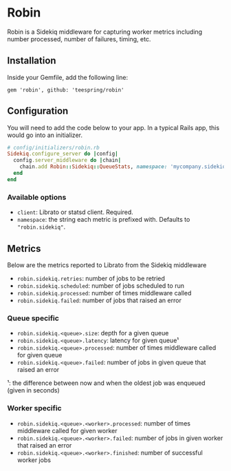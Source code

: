 # Robin

Robin is a Sidekiq middleware for capturing worker metrics including number processed, number of failures, timing, etc.

## Installation

Inside your Gemfile, add the following line:

```Gemfile
gem 'robin', github: 'teespring/robin'
```

## Configuration

You will need to add the code below to your app. In a typical Rails app, this would go into an initializer.

```ruby
# config/initializers/robin.rb
Sidekiq.configure_server do |config|
  config.server_middleware do |chain|
    chain.add Robin::Sidekiq::QueueStats, namespace: 'mycompany.sidekiq', client: Librato
  end
end
```

### Available options

- `client`: Librato or statsd client. Required.
- `namespace`: the string each metric is prefixed with. Defaults to `"robin.sidekiq"`.

## Metrics

Below are the metrics reported to Librato from the Sidekiq middleware

- `robin.sidekiq.retries`: number of jobs to be retried
- `robin.sidekiq.scheduled`: number of jobs scheduled to run
- `robin.sidekiq.processed`: number of times middleware called
- `robin.sidekiq.failed`: number of jobs that raised an error

### Queue specific

- `robin.sidekiq.<queue>.size`: depth for a given queue
- `robin.sidekiq.<queue>.latency`: latency for given queue¹
- `robin.sidekiq.<queue>.processed`: number of times middleware called for given queue
- `robin.sidekiq.<queue>.failed`: number of jobs in given queue that raised an error

¹: the difference between now and when the oldest job was enqueued (given in seconds)

### Worker specific

- `robin.sidekiq.<queue>.<worker>.processed`: number of times middleware called for given worker
- `robin.sidekiq.<queue>.<worker>.failed`: number of jobs in given worker that raised an error
- `robin.sidekiq.<queue>.<worker>.finished`: number of successful worker jobs
